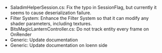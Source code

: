- SaladimHelperSession.cs: Fix the typo in SessionFlag, but currently it seems to cause deserialization failure.
- Filter System: Enhance the Filter System so that it can modify any shader parameters, including textures.
- BitsMagicLanternController.cs: Do not track entity every frame on OnRender
- Generic: Update documentation
- Generic: Update documentation on loenn side